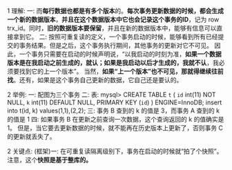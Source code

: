 1 理解:
    一:
        而**每行数据也都是有多个版本**的。**每次事务更新数据的时候，都会生成一个新的数据版本**，**并且在这个数据版本中它也会记录这个事务的ID**，记为 row trx_id。同时，**旧的数据版本要保留**，并且在新的数据版本中，能够有信息可以直接拿到它。
    二:
        按照可重复读的定义，一个事务启动的时候，能够看到所有已经提交的事务结果。但是之后，这个事务执行期间，其他事务的更新对它不可见。
        因此，一个事务只需要在启动的时候声明说，“以我启动的时刻为准，**如果一个数据版本是在我启动之前生成的，就认；如果是我启动以后才生成的，我就不认**，我必须要找到它的上一个版本”。
        当然，**如果“上一个版本”也不可见，那就得继续往前找**。还有，如果是这个事务自己更新的数据，它自己还是要认的。

2 举例:
    一: 配图为三个事务
    二: 表:
            mysql> CREATE TABLE `t` (
            `id` int(11) NOT NULL,
            `k` int(11) DEFAULT NULL,
            PRIMARY KEY (`id`)
            ) ENGINE=InnoDB;
            insert into t(id, k) values(1,1),(2,2);
    三: 事务 B 查到的 k 的值是 3，而事务 A 查到的 k 的值是 1
    四: 如果事务 B 在更新之前查询一次数据，这个查询返回的 k 的值确实是 1。
        但是，当它要去更新数据的时候，就不能再在历史版本上更新了，否则事务 C 的更新就丢失了。

2 关键点:
    (框架)一: 在可重复读隔离级别下，事务在启动的时候就“拍了个快照”。注意，这个**快照是基于整库的。**



